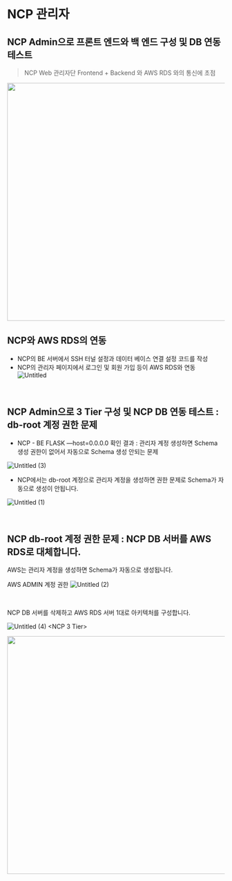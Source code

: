 # NCP 관리자

## NCP Admin으로 프론트 엔드와 백 엔드 구성 및 DB 연동 테스트
> NCP Web 관리자단 Frontend + Backend 와 AWS RDS 와의 통신에 초점
<img src="https://github.com/kksung/ssg_CloudDunk/assets/110016279/4c53d03d-df29-412a-bc19-43e4090d36c0" width=870 height=550>

<br>

## NCP와 AWS RDS의 연동
- NCP의 BE 서버에서 SSH 터널 설정과 데이터 베이스 연결 설정 코드를 작성
- NCP의 관리자 페이지에서 로그인 및 회원 가입 등이 AWS RDS와 연동
![Untitled](https://github.com/Miogun/SSG_FINAL_NCP_Admin/assets/75124706/08480d68-e52d-4fc1-811d-7dc40966f4c3)

<br>

## NCP Admin으로 3 Tier 구성 및 NCP DB 연동 테스트 : db-root 계정 권한 문제

- NCP - BE FLASK —host=0.0.0.0 확인 결과 : 관리자 계정 생성하면 Schema 생성 권한이 없어서 자동으로 Schema 생성 안되는 문제

![Untitled (3)](https://github.com/Miogun/SSG_FINAL_NCP_Admin/assets/75124706/ddef5623-d79b-489b-afa6-3fb49f1127c5)

- NCP에서는 db-root 계정으로 관리자 계정을 생성하면 권한 문제로 Schema가 자동으로 생성이 안됩니다.

![Untitled (1)](https://github.com/Miogun/SSG_FINAL_NCP_Admin/assets/75124706/9629a3bf-89bf-4e24-9c34-f97b1ff52a8d)

<br>

## NCP db-root 계정 권한 문제 : NCP DB 서버를 AWS RDS로 대체합니다.

AWS는 관리자 계정을 생성하면 Schema가 자동으로 생성됩니다.

AWS ADMIN 계정 권한
![Untitled (2)](https://github.com/Miogun/SSG_FINAL_NCP_Admin/assets/75124706/3d8fda54-4a8b-4b47-91c5-94410554df01)


<br>

NCP DB 서버를 삭제하고 AWS RDS 서버 1대로 아키텍처를 구성합니다.

![Untitled (4)](https://github.com/Miogun/SSG_FINAL_NCP_Admin/assets/75124706/8ead89b7-c523-4c81-80d8-2455a72866b5)
<NCP 3 Tier>

<img src="https://github.com/kksung/ssg_CloudDunk/assets/110016279/4c53d03d-df29-412a-bc19-43e4090d36c0" width=870 height=550>
<NCP Admin으로 프론트 엔드와 백 엔드 구성 및 AWS RDS 연동>

<br>
